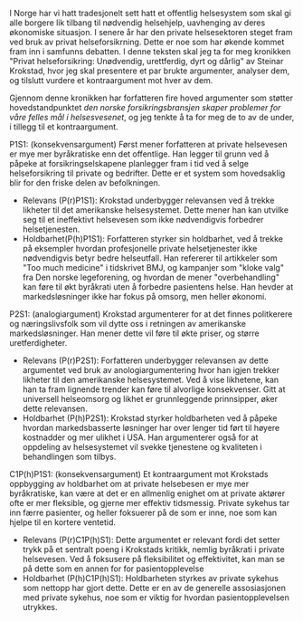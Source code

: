 I Norge har vi hatt tradesjonelt sett hatt et offentlig helsesystem som skal gi alle borgere lik tilbang til nødvendig helsehjelp, uavhenging av deres økonomiske situasjon. I senere år har den private helsesektoren steget fram ved bruk av privat helseforsikrning. Dette er noe som har økende kommet fram inn i samfunns debatten. I denne teksten skal jeg ta for meg kronikken "Privat helseforsikring: Unødvendig, urettferdig, dyrt og dårlig" av Steinar Krokstad, hvor jeg skal presentere et par brukte argumenter, analyser dem, og tilslutt vurdere et kontraargument mot hver av dem.

Gjennom denne kronikken har forfatteren fire hoved argumenter som støtter hovedstandpunktet *den norske forsikringsbransjen skaper problemer for våre felles mål i helsesvesenet*, og jeg tenkte å ta for meg de to av de under, i tillegg til et kontraargument.

P1S1: (konsekvensargument) Først mener forfatteren at private helsevesen er mye mer byråkratiske enn det offentlige. Han legger til grunn ved å påpeke at forsikringselskapene planlegger fram i tid ved å selge helseforsikring til private og bedrifter. Dette er et system som hovedsaklig blir for den friske delen av befolkningen.
- Relevans (P(r)P1S1): Krokstad underbygger relevansen ved å trekke likheter til det amerikanske helsesystemet. Dette mener han kan utvilke seg til et ineffektivt helsevesen som ikke nødvendigvis forbedrer helsetjenesten.
- Holdbarhet(P(h)P1S1): Forfatteren styrker sin holdbarhet, ved å trekke på eksempler hvordan profesjonelle private helsetjenester ikke nødvendigvis betyr bedre helseutfall. Han refererer til artikkeler som "Too much medicine" i tidskrivet BMJ, og kampanjer som "kloke valg" fra Den norske legeforening, og hvordan de mener "overbehandling" kan føre til økt byråkrati uten å forbedre pasientens helse. Han hevder at markedsløsninger ikke har fokus på omsorg, men heller økonomi.

P2S1: (analogiargument) Krokstad argumenterer for at det finnes politkerere og næringslivsfolk som vil dytte oss i retningen av amerikanske markedsløsninger. Han mener dette vil føre til økte priser, og større uretferdigheter.
- Relevans (P(r)P2S1): Forfatteren underbygger relevansen av dette argumentet ved bruk av anologiargumentering hvor han igjen trekker likheter til den amerikanske helsesystemet. Ved å vise likhetene, kan han ta fram lignende trender kan føre til alvorlige konsekvenser. Gitt at universell helseomsorg og likhet er grunnleggende prinnsipper, øker dette relevansen. 
- Holdbarhet (P(h)P2S1): Krokstad styrker holdbarheten ved å påpeke hvordan markedsbasserte løsninger har over lenger tid ført til høyere kostnadder og mer ulikhet i USA. Han argumenterer også for at oppdeling av helsesystemet vil svekke tjenestene og kvaliteten i behandlingen som tilbys. 

C1P(h)P1S1: (konsekvensargument) Et kontraargument mot Krokstads oppbygging av holdbarhet om at private helsebesen er mye mer byråkratiske, kan være at det er en allmenlig enighet om at private aktører ofte er mer fleksible, og gjerne mer effektiv tidsmessig. Private sykehus tar inn færre pasienter, og heller foksuerer på de som er inne, noe som kan hjelpe til en kortere ventetid.
- Relevans (P(r)C1P(h)S1): Dette argumentet er relevant fordi det setter trykk på et sentralt poeng i Krokstads kritikk, nemlig byråkrati i private helsevesen. Ved å foksusere på fleksibilitet og effektivitet, kan man se på dette som en annen for for pasientopplevelse
- Holdbarhet (P(h)C1P(h)S1): Holdbarheten styrkes av private sykehus som nettopp har gjort dette. Dette er en av de generelle assosiasjonen med private sykehus, noe som er viktig for hvordan pasientopplevelsen utrykkes.

